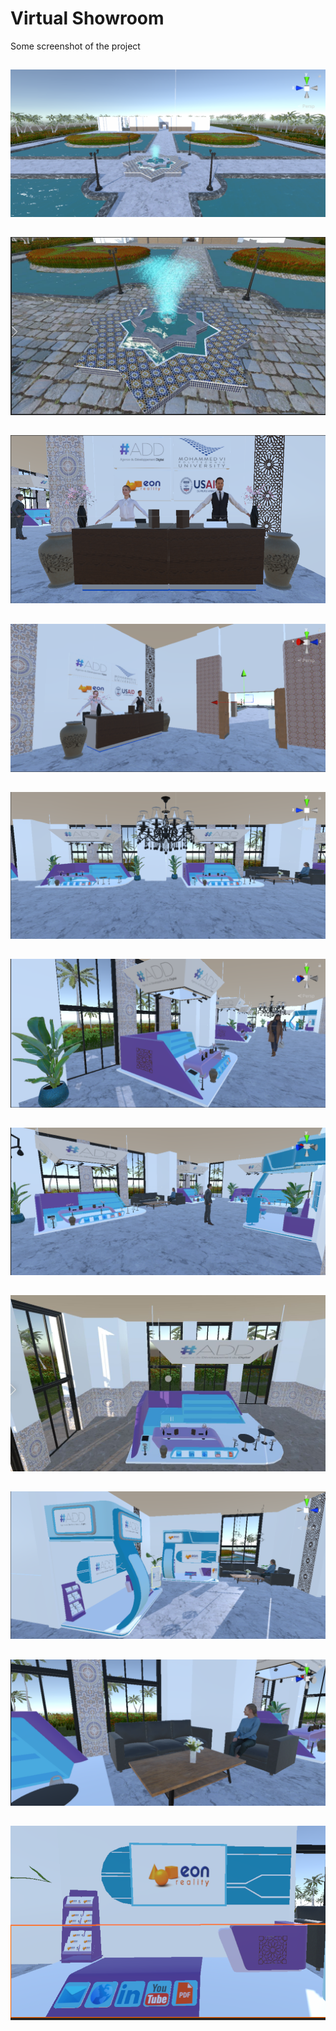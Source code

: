 # Virtual Showroom

Some screenshot of the project 

##

<img src=Capture1.PNG>

##

<img src=Capture2.JPG>

##

<img src=Capture3.PNG>

##

<img src=Capture4.PNG>

##

<img src=Capture5.PNG>

##

<img src=Capture6.PNG>

##

<img src=Capture7.PNG>

##

<img src=Capture8.JPG>

##

<img src=Capture9.PNG>

##

<img src=Capture10.PNG>

##

<img src=Capture11.PNG>

##



